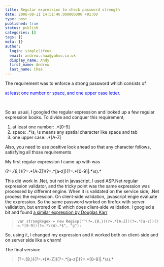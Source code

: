 ```yaml
---
title: Regular expression to check password strength
date: 2008-08-11 14:51:40.000000000 +01:00
type: post
published: true
status: publish
categories: []
tags: []
meta: {}
author:
  login: simplelifeuk
  email: andrew.chaa@yahoo.co.uk
  display_name: Andy
  first_name: Andrew
  last_name: Chaa
---
```

<p>The requirement was to enforce a strong password which consists of </p>
<p><font color="#0000ff">at least one number or space, and one upper case letter.</font></p>
<p>&#160;</p>
<p>So as usual, I googled the regular expression and looked up a few regular expression books. To divide and conquer this requirement, </p>
<ol>
<li>at least one number: .*[0-9]</li>
<li>space: .*\s, \s means any spatial character like space and tab</li>
<li>one upper case: .*[A-Z]</li>
</ol>
<p>Also, you need to use positive look ahead so that any character follows, satisfying all those requirements</p>
<p>My first regular expression I came up with was </p>
<p>(?=.{8,})(?=.*[A-Z])(?=.*[a-z])(?=.*[0-9]|.*\s).*</p>
<p>This did work in .Net, but not in javascript. I used ASP.Net regular expression validator, and the tricky point was the same expression was processed by different engine. When it is validated on the service side, .Net process the expression. On client-side validation, javascript engie evaluate the expression. So the same password worked on firefox with server validation, but errored on IE which does client-side validation. I googled a bit and found <a href="http://www.marketingtechblog.com/2007/08/27/javascript-password-strength/">a similar expression by Douglas Karr</a>&#160;</p>
<blockquote><p><code>var strongRegex = new RegExp(&quot;^(?=.{8,})(?=.*[A-Z])(?=.*[a-z])(?=.*[0-9])(?=.*\\W).*$&quot;, &quot;g&quot;);</code></p>
</blockquote>
<p>So, using it, I changed my expression and it worked both on client-side and on server side like a charm!</p>
<p>The final version: </p>
<blockquote><p>(?=.{8,})(?=.*[A-Z])(?=.*[a-z])(?=.*[0-9]|.*\s).*</p>
</blockquote>

